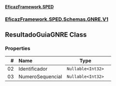 #### [EficazFramework.SPED](EficazFrameworkSPED.md 'EficazFramework SPED')
### [EficazFramework.SPED.Schemas.GNRE.V1](EficazFramework.SPED.Schemas.GNRE.V1.md 'EficazFramework.SPED.Schemas.GNRE.V1')

## ResultadoGuiaGNRE Class
### Properties

| # | Name | Type | |
| ---: | :--- | :---: | :--- |
| 02 | Identificador | `Nullable<Int32>` |  |
| 03 | NumeroSequencial | `Nullable<Int32>` |  |

